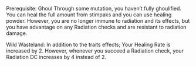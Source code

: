 
Prerequisite: Ghoul
Through some mutation, you haven’t fully ghoulified. You can heal the full amount from stimpaks and you can use healing powder. However, you are no longer immune to radiation and its effects, but you have advantage on any Radiation checks and are resistant to radiation damage. 

Wild Wasteland: In addition to the traits effects; Your Healing Rate is increased by 2. However, whenever you succeed a Radiation check, your Radiation DC increases by 4 instead of 2.